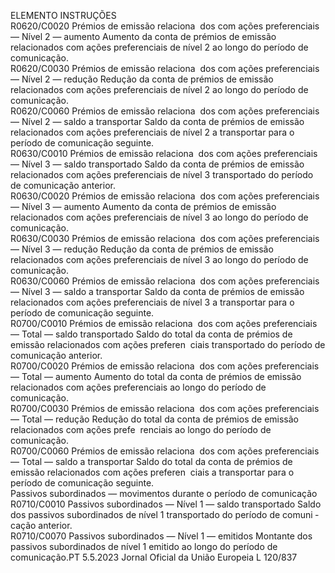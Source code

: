  
ELEMENTO  INSTRUÇÕES  
R0620/C0020  Prémios de emissão relaciona ­
dos com ações preferenciais — 
Nível 2 — aumento  Aumento da conta de prémios de emissão relacionados com ações preferenciais de 
nível 2 ao longo do período de comunicação.  
R0620/C0030  Prémios de emissão relaciona ­
dos com ações preferenciais — 
Nível 2 — redução  Redução da conta de prémios de emissão relacionados com ações preferenciais de 
nível 2 ao longo do período de comunicação.  
R0620/C0060  Prémios de emissão relaciona ­
dos com ações preferenciais — 
Nível 2 — saldo a transportar  Saldo da conta de prémios de emissão relacionados com ações preferenciais de 
nível 2 a transportar para o período de comunicação seguinte.  
R0630/C0010  Prémios de emissão relaciona ­
dos com ações preferenciais — 
Nível 3 — saldo transportado  Saldo da conta de prémios de emissão relacionados com ações preferenciais de 
nível 3 transportado do período de comunicação anterior.  
R0630/C0020  Prémios de emissão relaciona ­
dos com ações preferenciais — 
Nível 3 — aumento  Aumento da conta de prémios de emissão relacionados com ações preferenciais de 
nível 3 ao longo do período de comunicação.  
R0630/C0030  Prémios de emissão relaciona ­
dos com ações preferenciais — 
Nível 3 — redução  Redução da conta de prémios de emissão relacionados com ações preferenciais de 
nível 3 ao longo do período de comunicação.  
R0630/C0060  Prémios de emissão relaciona ­
dos com ações preferenciais — 
Nível 3 — saldo a transportar  Saldo da conta de prémios de emissão relacionados com ações preferenciais de 
nível 3 a transportar para o período de comunicação seguinte.  
R0700/C0010  Prémios de emissão relaciona ­
dos com ações preferenciais — 
Total — saldo transportado  Saldo do total da conta de prémios de emissão relacionados com ações preferen ­
ciais transportado do período de comunicação anterior.  
R0700/C0020  Prémios de emissão relaciona ­
dos com ações preferenciais — 
Total — aumento  Aumento do total da conta de prémios de emissão relacionados com ações 
preferenciais ao longo do período de comunicação.  
R0700/C0030  Prémios de emissão relaciona ­
dos com ações preferenciais — 
Total — redução  Redução do total da conta de prémios de emissão relacionados com ações prefe ­
renciais ao longo do período de comunicação.  
R0700/C0060  Prémios de emissão relaciona ­
dos com ações preferenciais — 
Total — saldo a transportar  Saldo do total da conta de prémios de emissão relacionados com ações preferen ­
ciais a transportar para o período de comunicação seguinte.  
Passivos subordinados — movimentos durante o período de comunicação  
R0710/C0010  Passivos subordinados — Nível 
1 — saldo transportado  Saldo dos passivos subordinados de nível 1 transportado do período de comuni ­
cação anterior.  
R0710/C0070  Passivos subordinados — Nível 
1 — emitidos  Montante dos passivos subordinados de nível 1 emitido ao longo do período de 
comunicação.PT  5.5.2023 Jornal Oficial da União Europeia L 120/837
